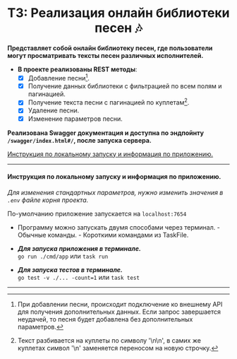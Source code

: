 <div align="center"> <h1 align="center"> ТЗ: Реализация онлайн библиотеки песен 🎶 </h1> </div>

**Представляет собой онлайн библиотеку песен, где пользователи могут просматривать тексты песен различных исполнителей.**

- **В проекте реализованы REST методы**:
  - [x] Добавление песни[^1].
  - [x] Получение данных библиотеки с фильтрацией по всем полям и пагинацией.
  - [x] Получение текста песни с пагинацией по куплетам[^2].
  - [x] Удаление песни.
  - [x] Изменение параметров песни.

**Реализована Swagger документация и доступна по эндпойнту `/swagger/index.html#/`, после запуска сервера.**

[Инструкция по локальному запуску и информация по приложению.](#local)

---

#### Инструкция по локальному запуску и информация по приложению.

_Для изменения стандартных параметров, нужно изменить значения в `.env` файле корня проекта._

</div>

По-умолчанию приложение запускается на `localhost:7654`

- Программу можно запускать двумя способами через терминал. - Обычные команды. - Короткими командами из TaskFile.
<div>

- **_Для запуска приложения в терминале._**\
`go run ./cmd/app` или `task run`
<div>

- **_Для запуска тестов в терминале._**\
  `go test -v ./... -count=1` или `task test`

---

[^1]: При добавлении песни, происходит подключение ко внешнему API для получения дополнительных данных. Если запрос завершается неудачей, то песня будет добавлена без дополнительных параметров.

[^2]: Текст разбивается на куплеты по символу '\n\n', в самих же куплетах символ '\n' заменяется переносом на новую строчку.
